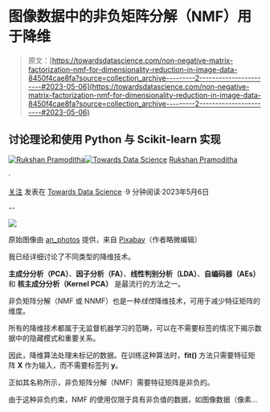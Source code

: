 # 图像数据中的非负矩阵分解（NMF）用于降维

> 原文：[https://towardsdatascience.com/non-negative-matrix-factorization-nmf-for-dimensionality-reduction-in-image-data-8450f4cae8fa?source=collection_archive---------2-----------------------#2023-05-06](https://towardsdatascience.com/non-negative-matrix-factorization-nmf-for-dimensionality-reduction-in-image-data-8450f4cae8fa?source=collection_archive---------2-----------------------#2023-05-06)

## 讨论理论和使用 Python 与 Scikit-learn 实现

[](https://rukshanpramoditha.medium.com/?source=post_page-----8450f4cae8fa--------------------------------)[![Rukshan Pramoditha](../Images/b80426aff64ff186cb915795644590b1.png)](https://rukshanpramoditha.medium.com/?source=post_page-----8450f4cae8fa--------------------------------)[](https://towardsdatascience.com/?source=post_page-----8450f4cae8fa--------------------------------)[![Towards Data Science](../Images/a6ff2676ffcc0c7aad8aaf1d79379785.png)](https://towardsdatascience.com/?source=post_page-----8450f4cae8fa--------------------------------) [Rukshan Pramoditha](https://rukshanpramoditha.medium.com/?source=post_page-----8450f4cae8fa--------------------------------)

·

[关注](https://medium.com/m/signin?actionUrl=https%3A%2F%2Fmedium.com%2F_%2Fsubscribe%2Fuser%2Ff90a3bb1d400&operation=register&redirect=https%3A%2F%2Ftowardsdatascience.com%2Fnon-negative-matrix-factorization-nmf-for-dimensionality-reduction-in-image-data-8450f4cae8fa&user=Rukshan+Pramoditha&userId=f90a3bb1d400&source=post_page-f90a3bb1d400----8450f4cae8fa---------------------post_header-----------) 发表在 [Towards Data Science](https://towardsdatascience.com/?source=post_page-----8450f4cae8fa--------------------------------) ·9 分钟阅读·2023年5月6日[](https://medium.com/m/signin?actionUrl=https%3A%2F%2Fmedium.com%2F_%2Fvote%2Ftowards-data-science%2F8450f4cae8fa&operation=register&redirect=https%3A%2F%2Ftowardsdatascience.com%2Fnon-negative-matrix-factorization-nmf-for-dimensionality-reduction-in-image-data-8450f4cae8fa&user=Rukshan+Pramoditha&userId=f90a3bb1d400&source=-----8450f4cae8fa---------------------clap_footer-----------)

--

[](https://medium.com/m/signin?actionUrl=https%3A%2F%2Fmedium.com%2F_%2Fbookmark%2Fp%2F8450f4cae8fa&operation=register&redirect=https%3A%2F%2Ftowardsdatascience.com%2Fnon-negative-matrix-factorization-nmf-for-dimensionality-reduction-in-image-data-8450f4cae8fa&source=-----8450f4cae8fa---------------------bookmark_footer-----------)![](../Images/85529f41284031529617ac661c1a911b.png)

原始图像由 [an_photos](https://pixabay.com/users/an_photos-3160435/?utm_source=link-attribution&utm_medium=referral&utm_campaign=image&utm_content=4503287) 提供，来自 [Pixabay](https://pixabay.com//?utm_source=link-attribution&utm_medium=referral&utm_campaign=image&utm_content=4503287)（作者略微编辑）

我已经详细讨论了不同类型的降维技术。

**主成分分析（PCA）**、**因子分析（FA）**、**线性判别分析（LDA）**、**自编码器（AEs）** 和 **核主成分分析（Kernel PCA）** 是最流行的方法之一。

非负矩阵分解（NMF 或 NNMF）也是一种*线性*降维技术，可用于减少特征矩阵的维度。

所有的降维技术都属于无监督机器学习的范畴，可以在不需要标签的情况下揭示数据中的隐藏模式和重要关系。

因此，降维算法处理未标记的数据。在训练这种算法时，**fit()** 方法只需要特征矩阵 **X** 作为输入，而不需要标签列 **y**。

正如其名称所示，非负矩阵分解（NMF）需要特征矩阵是非负的。

由于这种非负约束，NMF 的使用仅限于具有非负值的数据，如图像数据（像素...
